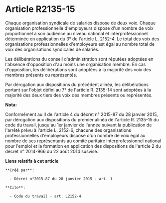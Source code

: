# Article R2135-15

Chaque organisation syndicale de salariés dispose de deux voix. Chaque organisation professionnelle d'employeurs dispose d'un
nombre de voix proportionnel à son audience au niveau national et interprofessionnel déterminée en application du 3° de
l'article L. 2152-4. Le total des voix des organisations professionnelles d'employeurs est égal au nombre total de voix des
organisations syndicales de salariés. 

Les délibérations du conseil d'administration sont réputées adoptées en l'absence d'opposition d'au moins une organisation
membre. En cas d'opposition, les délibérations sont adoptées à la majorité des voix des membres présents ou représentés. 

Par dérogation aux dispositions du précédent alinéa, les délibérations portant sur l'objet défini au 7° de l'article R.
2135-14 sont adoptées à la majorité des deux tiers des voix des membres présents ou représentés.

**Nota:**

Conformément au II de l'article 4 du décret n° 2015-87 du 28 janvier 2015, par dérogation aux dispositions du premier alinéa
de l'article R. 2135-15 du code du travail, jusqu'au 1er janvier de l'année suivant la publication de l'arrêté prévu à
l'article L. 2152-6, chacune des organisations professionnelles d'employeurs dispose d'un nombre de voix égal au nombre de
ses représentants au comité paritaire interprofessionnel national pour l'emploi et la formation en application des
dispositions de l'article 2 du décret n° 2014-966 du 22 août 2014 susvisé.

**Liens relatifs à cet article**

	**Créé par**:

	  - Décret n°2015-87 du 28 janvier 2015 - art. 1

	**Cite**:

	  - Code du travail - art. L2152-4
